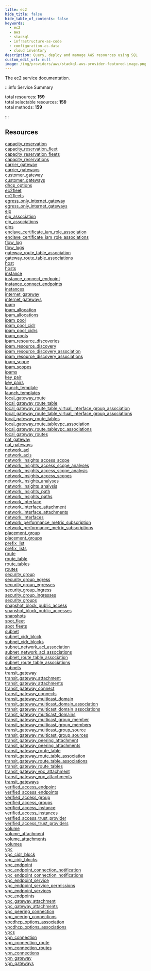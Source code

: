 ```yaml
---
title: ec2
hide_title: false
hide_table_of_contents: false
keywords:
  - ec2
  - aws
  - stackql
  - infrastructure-as-code
  - configuration-as-data
  - cloud inventory
description: Query, deploy and manage AWS resources using SQL
custom_edit_url: null
image: /img/providers/aws/stackql-aws-provider-featured-image.png
---
```


The ec2 service documentation.

:::info Service Summary

<div class="row">
<div class="providerDocColumn">
<span>total resources:&nbsp;<b>159</b></span><br />
<span>total selectable resources:&nbsp;<b>159</b></span><br />
<span>total methods:&nbsp;<b>159</b></span><br />
</div>
</div>

:::

## Resources
<div class="row">
<div class="providerDocColumn">
<a href="/providers/aws/ec2/capacity_reservation/">capacity_reservation</a><br />
<a href="/providers/aws/ec2/capacity_reservation_fleet/">capacity_reservation_fleet</a><br />
<a href="/providers/aws/ec2/capacity_reservation_fleets/">capacity_reservation_fleets</a><br />
<a href="/providers/aws/ec2/capacity_reservations/">capacity_reservations</a><br />
<a href="/providers/aws/ec2/carrier_gateway/">carrier_gateway</a><br />
<a href="/providers/aws/ec2/carrier_gateways/">carrier_gateways</a><br />
<a href="/providers/aws/ec2/customer_gateway/">customer_gateway</a><br />
<a href="/providers/aws/ec2/customer_gateways/">customer_gateways</a><br />
<a href="/providers/aws/ec2/dhcp_options/">dhcp_options</a><br />
<a href="/providers/aws/ec2/ec2fleet/">ec2fleet</a><br />
<a href="/providers/aws/ec2/ec2fleets/">ec2fleets</a><br />
<a href="/providers/aws/ec2/egress_only_internet_gateway/">egress_only_internet_gateway</a><br />
<a href="/providers/aws/ec2/egress_only_internet_gateways/">egress_only_internet_gateways</a><br />
<a href="/providers/aws/ec2/eip/">eip</a><br />
<a href="/providers/aws/ec2/eip_association/">eip_association</a><br />
<a href="/providers/aws/ec2/eip_associations/">eip_associations</a><br />
<a href="/providers/aws/ec2/eips/">eips</a><br />
<a href="/providers/aws/ec2/enclave_certificate_iam_role_association/">enclave_certificate_iam_role_association</a><br />
<a href="/providers/aws/ec2/enclave_certificate_iam_role_associations/">enclave_certificate_iam_role_associations</a><br />
<a href="/providers/aws/ec2/flow_log/">flow_log</a><br />
<a href="/providers/aws/ec2/flow_logs/">flow_logs</a><br />
<a href="/providers/aws/ec2/gateway_route_table_association/">gateway_route_table_association</a><br />
<a href="/providers/aws/ec2/gateway_route_table_associations/">gateway_route_table_associations</a><br />
<a href="/providers/aws/ec2/host/">host</a><br />
<a href="/providers/aws/ec2/hosts/">hosts</a><br />
<a href="/providers/aws/ec2/instance/">instance</a><br />
<a href="/providers/aws/ec2/instance_connect_endpoint/">instance_connect_endpoint</a><br />
<a href="/providers/aws/ec2/instance_connect_endpoints/">instance_connect_endpoints</a><br />
<a href="/providers/aws/ec2/instances/">instances</a><br />
<a href="/providers/aws/ec2/internet_gateway/">internet_gateway</a><br />
<a href="/providers/aws/ec2/internet_gateways/">internet_gateways</a><br />
<a href="/providers/aws/ec2/ipam/">ipam</a><br />
<a href="/providers/aws/ec2/ipam_allocation/">ipam_allocation</a><br />
<a href="/providers/aws/ec2/ipam_allocations/">ipam_allocations</a><br />
<a href="/providers/aws/ec2/ipam_pool/">ipam_pool</a><br />
<a href="/providers/aws/ec2/ipam_pool_cidr/">ipam_pool_cidr</a><br />
<a href="/providers/aws/ec2/ipam_pool_cidrs/">ipam_pool_cidrs</a><br />
<a href="/providers/aws/ec2/ipam_pools/">ipam_pools</a><br />
<a href="/providers/aws/ec2/ipam_resource_discoveries/">ipam_resource_discoveries</a><br />
<a href="/providers/aws/ec2/ipam_resource_discovery/">ipam_resource_discovery</a><br />
<a href="/providers/aws/ec2/ipam_resource_discovery_association/">ipam_resource_discovery_association</a><br />
<a href="/providers/aws/ec2/ipam_resource_discovery_associations/">ipam_resource_discovery_associations</a><br />
<a href="/providers/aws/ec2/ipam_scope/">ipam_scope</a><br />
<a href="/providers/aws/ec2/ipam_scopes/">ipam_scopes</a><br />
<a href="/providers/aws/ec2/ipams/">ipams</a><br />
<a href="/providers/aws/ec2/key_pair/">key_pair</a><br />
<a href="/providers/aws/ec2/key_pairs/">key_pairs</a><br />
<a href="/providers/aws/ec2/launch_template/">launch_template</a><br />
<a href="/providers/aws/ec2/launch_templates/">launch_templates</a><br />
<a href="/providers/aws/ec2/local_gateway_route/">local_gateway_route</a><br />
<a href="/providers/aws/ec2/local_gateway_route_table/">local_gateway_route_table</a><br />
<a href="/providers/aws/ec2/local_gateway_route_table_virtual_interface_group_association/">local_gateway_route_table_virtual_interface_group_association</a><br />
<a href="/providers/aws/ec2/local_gateway_route_table_virtual_interface_group_associations/">local_gateway_route_table_virtual_interface_group_associations</a><br />
<a href="/providers/aws/ec2/local_gateway_route_tables/">local_gateway_route_tables</a><br />
<a href="/providers/aws/ec2/local_gateway_route_tablevpc_association/">local_gateway_route_tablevpc_association</a><br />
<a href="/providers/aws/ec2/local_gateway_route_tablevpc_associations/">local_gateway_route_tablevpc_associations</a><br />
<a href="/providers/aws/ec2/local_gateway_routes/">local_gateway_routes</a><br />
<a href="/providers/aws/ec2/nat_gateway/">nat_gateway</a><br />
<a href="/providers/aws/ec2/nat_gateways/">nat_gateways</a><br />
<a href="/providers/aws/ec2/network_acl/">network_acl</a><br />
<a href="/providers/aws/ec2/network_acls/">network_acls</a><br />
<a href="/providers/aws/ec2/network_insights_access_scope/">network_insights_access_scope</a><br />
<a href="/providers/aws/ec2/network_insights_access_scope_analyses/">network_insights_access_scope_analyses</a><br />
<a href="/providers/aws/ec2/network_insights_access_scope_analysis/">network_insights_access_scope_analysis</a><br />
<a href="/providers/aws/ec2/network_insights_access_scopes/">network_insights_access_scopes</a><br />
<a href="/providers/aws/ec2/network_insights_analyses/">network_insights_analyses</a><br />
<a href="/providers/aws/ec2/network_insights_analysis/">network_insights_analysis</a><br />
<a href="/providers/aws/ec2/network_insights_path/">network_insights_path</a><br />
<a href="/providers/aws/ec2/network_insights_paths/">network_insights_paths</a><br />
<a href="/providers/aws/ec2/network_interface/">network_interface</a><br />
<a href="/providers/aws/ec2/network_interface_attachment/">network_interface_attachment</a><br />
<a href="/providers/aws/ec2/network_interface_attachments/">network_interface_attachments</a><br />
<a href="/providers/aws/ec2/network_interfaces/">network_interfaces</a><br />
<a href="/providers/aws/ec2/network_performance_metric_subscription/">network_performance_metric_subscription</a><br />
<a href="/providers/aws/ec2/network_performance_metric_subscriptions/">network_performance_metric_subscriptions</a><br />
<a href="/providers/aws/ec2/placement_group/">placement_group</a><br />
<a href="/providers/aws/ec2/placement_groups/">placement_groups</a><br />
<a href="/providers/aws/ec2/prefix_list/">prefix_list</a><br />
<a href="/providers/aws/ec2/prefix_lists/">prefix_lists</a><br />
<a href="/providers/aws/ec2/route/">route</a>
</div>
<div class="providerDocColumn">
<a href="/providers/aws/ec2/route_table/">route_table</a><br />
<a href="/providers/aws/ec2/route_tables/">route_tables</a><br />
<a href="/providers/aws/ec2/routes/">routes</a><br />
<a href="/providers/aws/ec2/security_group/">security_group</a><br />
<a href="/providers/aws/ec2/security_group_egress/">security_group_egress</a><br />
<a href="/providers/aws/ec2/security_group_egresses/">security_group_egresses</a><br />
<a href="/providers/aws/ec2/security_group_ingress/">security_group_ingress</a><br />
<a href="/providers/aws/ec2/security_group_ingresses/">security_group_ingresses</a><br />
<a href="/providers/aws/ec2/security_groups/">security_groups</a><br />
<a href="/providers/aws/ec2/snapshot_block_public_access/">snapshot_block_public_access</a><br />
<a href="/providers/aws/ec2/snapshot_block_public_accesses/">snapshot_block_public_accesses</a><br />
<a href="/providers/aws/ec2/snapshots/">snapshots</a><br />
<a href="/providers/aws/ec2/spot_fleet/">spot_fleet</a><br />
<a href="/providers/aws/ec2/spot_fleets/">spot_fleets</a><br />
<a href="/providers/aws/ec2/subnet/">subnet</a><br />
<a href="/providers/aws/ec2/subnet_cidr_block/">subnet_cidr_block</a><br />
<a href="/providers/aws/ec2/subnet_cidr_blocks/">subnet_cidr_blocks</a><br />
<a href="/providers/aws/ec2/subnet_network_acl_association/">subnet_network_acl_association</a><br />
<a href="/providers/aws/ec2/subnet_network_acl_associations/">subnet_network_acl_associations</a><br />
<a href="/providers/aws/ec2/subnet_route_table_association/">subnet_route_table_association</a><br />
<a href="/providers/aws/ec2/subnet_route_table_associations/">subnet_route_table_associations</a><br />
<a href="/providers/aws/ec2/subnets/">subnets</a><br />
<a href="/providers/aws/ec2/transit_gateway/">transit_gateway</a><br />
<a href="/providers/aws/ec2/transit_gateway_attachment/">transit_gateway_attachment</a><br />
<a href="/providers/aws/ec2/transit_gateway_attachments/">transit_gateway_attachments</a><br />
<a href="/providers/aws/ec2/transit_gateway_connect/">transit_gateway_connect</a><br />
<a href="/providers/aws/ec2/transit_gateway_connects/">transit_gateway_connects</a><br />
<a href="/providers/aws/ec2/transit_gateway_multicast_domain/">transit_gateway_multicast_domain</a><br />
<a href="/providers/aws/ec2/transit_gateway_multicast_domain_association/">transit_gateway_multicast_domain_association</a><br />
<a href="/providers/aws/ec2/transit_gateway_multicast_domain_associations/">transit_gateway_multicast_domain_associations</a><br />
<a href="/providers/aws/ec2/transit_gateway_multicast_domains/">transit_gateway_multicast_domains</a><br />
<a href="/providers/aws/ec2/transit_gateway_multicast_group_member/">transit_gateway_multicast_group_member</a><br />
<a href="/providers/aws/ec2/transit_gateway_multicast_group_members/">transit_gateway_multicast_group_members</a><br />
<a href="/providers/aws/ec2/transit_gateway_multicast_group_source/">transit_gateway_multicast_group_source</a><br />
<a href="/providers/aws/ec2/transit_gateway_multicast_group_sources/">transit_gateway_multicast_group_sources</a><br />
<a href="/providers/aws/ec2/transit_gateway_peering_attachment/">transit_gateway_peering_attachment</a><br />
<a href="/providers/aws/ec2/transit_gateway_peering_attachments/">transit_gateway_peering_attachments</a><br />
<a href="/providers/aws/ec2/transit_gateway_route_table/">transit_gateway_route_table</a><br />
<a href="/providers/aws/ec2/transit_gateway_route_table_association/">transit_gateway_route_table_association</a><br />
<a href="/providers/aws/ec2/transit_gateway_route_table_associations/">transit_gateway_route_table_associations</a><br />
<a href="/providers/aws/ec2/transit_gateway_route_tables/">transit_gateway_route_tables</a><br />
<a href="/providers/aws/ec2/transit_gateway_vpc_attachment/">transit_gateway_vpc_attachment</a><br />
<a href="/providers/aws/ec2/transit_gateway_vpc_attachments/">transit_gateway_vpc_attachments</a><br />
<a href="/providers/aws/ec2/transit_gateways/">transit_gateways</a><br />
<a href="/providers/aws/ec2/verified_access_endpoint/">verified_access_endpoint</a><br />
<a href="/providers/aws/ec2/verified_access_endpoints/">verified_access_endpoints</a><br />
<a href="/providers/aws/ec2/verified_access_group/">verified_access_group</a><br />
<a href="/providers/aws/ec2/verified_access_groups/">verified_access_groups</a><br />
<a href="/providers/aws/ec2/verified_access_instance/">verified_access_instance</a><br />
<a href="/providers/aws/ec2/verified_access_instances/">verified_access_instances</a><br />
<a href="/providers/aws/ec2/verified_access_trust_provider/">verified_access_trust_provider</a><br />
<a href="/providers/aws/ec2/verified_access_trust_providers/">verified_access_trust_providers</a><br />
<a href="/providers/aws/ec2/volume/">volume</a><br />
<a href="/providers/aws/ec2/volume_attachment/">volume_attachment</a><br />
<a href="/providers/aws/ec2/volume_attachments/">volume_attachments</a><br />
<a href="/providers/aws/ec2/volumes/">volumes</a><br />
<a href="/providers/aws/ec2/vpc/">vpc</a><br />
<a href="/providers/aws/ec2/vpc_cidr_block/">vpc_cidr_block</a><br />
<a href="/providers/aws/ec2/vpc_cidr_blocks/">vpc_cidr_blocks</a><br />
<a href="/providers/aws/ec2/vpc_endpoint/">vpc_endpoint</a><br />
<a href="/providers/aws/ec2/vpc_endpoint_connection_notification/">vpc_endpoint_connection_notification</a><br />
<a href="/providers/aws/ec2/vpc_endpoint_connection_notifications/">vpc_endpoint_connection_notifications</a><br />
<a href="/providers/aws/ec2/vpc_endpoint_service/">vpc_endpoint_service</a><br />
<a href="/providers/aws/ec2/vpc_endpoint_service_permissions/">vpc_endpoint_service_permissions</a><br />
<a href="/providers/aws/ec2/vpc_endpoint_services/">vpc_endpoint_services</a><br />
<a href="/providers/aws/ec2/vpc_endpoints/">vpc_endpoints</a><br />
<a href="/providers/aws/ec2/vpc_gateway_attachment/">vpc_gateway_attachment</a><br />
<a href="/providers/aws/ec2/vpc_gateway_attachments/">vpc_gateway_attachments</a><br />
<a href="/providers/aws/ec2/vpc_peering_connection/">vpc_peering_connection</a><br />
<a href="/providers/aws/ec2/vpc_peering_connections/">vpc_peering_connections</a><br />
<a href="/providers/aws/ec2/vpcdhcp_options_association/">vpcdhcp_options_association</a><br />
<a href="/providers/aws/ec2/vpcdhcp_options_associations/">vpcdhcp_options_associations</a><br />
<a href="/providers/aws/ec2/vpcs/">vpcs</a><br />
<a href="/providers/aws/ec2/vpn_connection/">vpn_connection</a><br />
<a href="/providers/aws/ec2/vpn_connection_route/">vpn_connection_route</a><br />
<a href="/providers/aws/ec2/vpn_connection_routes/">vpn_connection_routes</a><br />
<a href="/providers/aws/ec2/vpn_connections/">vpn_connections</a><br />
<a href="/providers/aws/ec2/vpn_gateway/">vpn_gateway</a><br />
<a href="/providers/aws/ec2/vpn_gateways/">vpn_gateways</a>
</div>
</div>